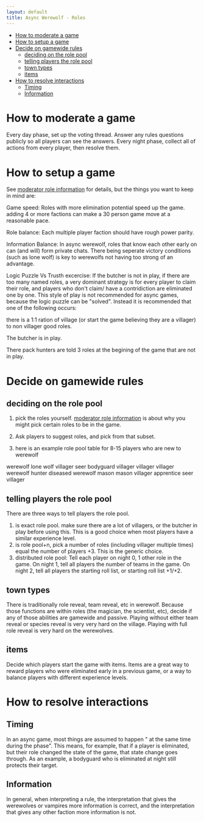 ```yaml
---
layout: default
title: Async Werewolf - Roles
---
```


<!-- START doctoc generated TOC please keep comment here to allow auto update -->
<!-- DON'T EDIT THIS SECTION, INSTEAD RE-RUN doctoc TO UPDATE -->


- [How to moderate a game](#how-to-moderate-a-game)
- [How to setup a game](#how-to-setup-a-game)
- [Decide on gamewide rules](#decide-on-gamewide-rules)
  - [deciding on the role pool](#deciding-on-the-role-pool)
  - [telling players the role pool](#telling-players-the-role-pool)
  - [town types](#town-types)
  - [items](#items)
- [How to resolve interactions](#how-to-resolve-interactions)
  - [Timing](#timing)
  - [Information](#information)

<!-- END doctoc generated TOC please keep comment here to allow auto update -->

# How to moderate a game 
Every day phase, set up the voting thread. 
Answer any rules questions publicly so all players can see the answers. 
Every night phase, collect all of actions from every player, then resolve them. 

# How to setup a game
See [moderator role information](/modroles) for details, but the things you want to keep in mind are:

Game speed: Roles with more elimination potential speed up the game.  adding 4 or more factions can make a 30 person game move at a reasonable pace. 

Role balance: Each multiple player faction should have rough power parity. 

Information Balance: In async werewolf, roles that know each other early on can (and will) form private chats. There being seperate victory conditions (such as lone wolf) is key to werewolfs not having too strong of an advantage. 

Logic Puzzle Vs Trusth excercise: If the butcher is not in play, if there are too many named roles, a very dominant strategy is for every player to claim their role, and players who don't claim/ have a contridiction are eliminated one by one. This style of play is not recommended for async games, because the logic puzzle can be "solved". 
Instead it is recommended that one of the following occurs:

there is a 1:1 ration of village (or start the game believing they are a villager) to non villager good roles. 

The butcher is in play. 

There pack hunters are told 3 roles at the begining of the game that are not in play. 

# Decide on gamewide rules

##  deciding on the role pool

1. pick the roles yourself. [moderator role information](/modroles) is about why you might pick certain roles to be in the game. 

2. Ask players to suggest roles, and pick from that subset. 

3. here is an example role pool table for 8-15 players who are new to werewolf

werewolf
lone wolf
villager 
seer
bodyguard
villager
villager
villager 
werewolf
hunter
diseased
werewolf
mason
mason
villager
apprentice seer
villager 




##  telling players the role pool
There are three ways to tell players the role pool. 
1. is exact role pool. make sure there are a lot of villagers, or the butcher in play before using this. This is a good choice when most players have a similar experience level. 
2. is role pool+n, pick a number of roles (including villager multiple times) equal the number of players +3.  This is the generic choice. 
3. distributed role pool: Tell each player on night 0, 1 other role in the game. On night 1, tell all players the number of teams in the game. On night 2, tell all players the starting roll list, or starting roll list +1/+2. 

## town types
There is traditionally role reveal, team reveal, etc in werewolf. Because those functions are within roles (the magician, the scientist, etc), decide if any of those abilities are gamewide and passive. 
Playing without either team reveal or species reveal is very very hard on the village. Playing with full role reveal is very hard on the werewolves. 

## items
Decide which players start the game with items. 
Items are a great way to reward players who were eliminated early in a previous game, or a way to balance players with different experience levels. 

# How to resolve interactions
## Timing
In an async game, most things are assumed to happen " at the same time during the phase". This means, for example, that if a player is eliminated, but their role changed the state of the game, that state change goes through. 
As an example, a bodyguard who is eliminated at night still protects their target. 


## Information
In general, when interpreting a rule, the interpretation that gives the werewolves or vampires more information is correct, and the interpretation that gives any other faction more information is not. 

